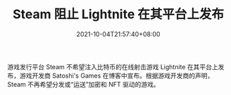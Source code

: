 ﻿---
title: "Steam 阻止 Lightnite 在其平台上发布"
date: 2021-10-04T21:57:40+08:00
lastmod: 2021-10-04T16:45:40+08:00
draft: false
authors: ["Shannon"]
description: "游戏发行平台 Steam 不希望注入比特币的在线射击游戏 Lightnite 在其平台上发布，游戏开发商 Satoshi's Games 在博客中宣布。根据游戏开发商的声明，Steam 不再希望分发或“运送”加密和 NFT 驱动的游戏。"
featuredImage: "steam-blocks-lightnite-from-releasing-on-their-platform.png"
tags: ["Strategy Game","策略游戏","Play to Earn"]
categories: ["news"]
news: ["策略游戏"]
weight: 
lightgallery: true
pinned: false
recommend: false
recommend1: false
---

游戏发行平台 Steam 不希望注入比特币的在线射击游戏 Lightnite 在其平台上发布，游戏开发商 Satoshi's Games 在博客中宣布。根据游戏开发商的声明，Steam 不再希望分发或“运送”加密和 NFT 驱动的游戏。

<!--more-->


